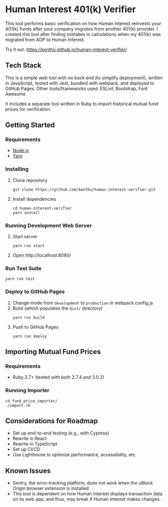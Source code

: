 # Human Interest 401(k) Verifier

This tool performs basic verification on how Human Interest reinvests your 401(k) funds after your
company migrates from another 401(k) provider. I created this tool after finding mistakes in
calculations when my 401(k) was migrated from ADP to Human Interest.

Try it out: https://kenthu.github.io/human-interest-verifier/

## Tech Stack

This is a simple web tool with no back end (to simplify deployment), written in JavaScript, tested
with Jest, bundled with webpack, and deployed to GitHub Pages. Other tools/frameworks used: ESLint,
Bootstrap, Font Awesome

It includes a separate tool written in Ruby to import historical mutual fund prices for
verification.

## Getting Started

### Requirements

* [Node.js](https://nodejs.org)
* [Yarn](https://yarnpkg.com)

### Installing

1. Clone repository
   ```
   git clone https://github.com/kenthu/human-interest-verifier.git
   ```
2. Install dependencies
   ```
   cd human-interest-verifier
   yarn install
   ```

### Running Development Web Server
1. Start server
   ```
   yarn run start
   ```
2. Open http://localhost:8080/

### Run Test Suite
```
yarn run test
```

### Deploy to GitHub Pages

1. Change mode from `development` to `production` in webpack.config.js
2. Build (which populates the `dist/` directory)
   ```
   yarn run build
   ```
3. Push to GitHub Pages
   ```
   yarn run deploy
   ```

## Importing Mutual Fund Prices

### Requirements

* Ruby 2.7+ (tested with both 2.7.4 and 3.0.2)

### Running Importer

```
cd fund_price_importer/
./import.rb
```

## Considerations for Roadmap

* Set up end-to-end testing (e.g., with Cypress)
* Rewrite in React
* Rewrite in TypeScript
* Set up CI/CD
* Use Lighthouse to optimize performance, accessibility, etc.

## Known Issues

* Sentry, the error-tracking platform, does not work when the uBlock Origin browser extension is
  installed
* This tool is dependent on how Human Interest displays transaction data on its web app, and thus,
  may break if Human Interest makes changes.

